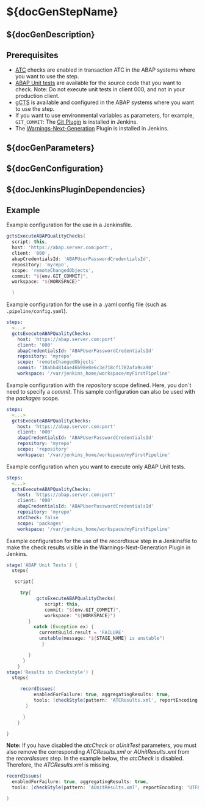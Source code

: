 # ${docGenStepName}

## ${docGenDescription}

## Prerequisites

* [ATC](https://help.sap.com/viewer/ba879a6e2ea04d9bb94c7ccd7cdac446/latest/en-US/62c41ad841554516bb06fb3620540e47.html) checks are enabled in transaction ATC in the ABAP systems where you want to use the step.
* [ABAP Unit tests](https://help.sap.com/viewer/ba879a6e2ea04d9bb94c7ccd7cdac446/latest/en-US/491cfd8926bc14cde10000000a42189b.html) are available for the source code that you want to check. Note: Do not execute unit tests in client 000, and not in your production client.
* [gCTS](https://help.sap.com/viewer/4a368c163b08418890a406d413933ba7/latest/en-US/26c9c6c5a89244cb9506c253d36c3fda.html) is available and configured in the ABAP systems where you want to use the step.
* If you want to use environmental variables as parameters, for example, `GIT_COMMIT`: The [Git Plugin](https://plugins.jenkins.io/git/) is installed in Jenkins.
* The [Warnings-Next-Generation](https://plugins.jenkins.io/warnings-ng/) Plugin is installed in Jenkins.

## ${docGenParameters}

## ${docGenConfiguration}

## ${docJenkinsPluginDependencies}

## Example

Example configuration for the use in a Jenkinsfile.

```groovy
gctsExecuteABAPQualityChecks(
  script: this,
  host: 'https://abap.server.com:port',
  client: '000',
  abapCredentialsId: 'ABAPUserPasswordCredentialsId',
  repository: 'myrepo',
  scope: 'remoteChangedObjects',
  commit: "${env.GIT_COMMIT}",
  workspace: "${WORKSPACE}"

  )
```

Example configuration for the use in a .yaml config file (such as `.pipeline/config.yaml`).

```yaml
steps:
  <...>
  gctsExecuteABAPQualityChecks:
    host: 'https://abap.server.com:port'
    client: '000'
    abapCredentialsId: 'ABAPUserPasswordCredentialsId'
    repository: 'myrepo'
    scope: 'remoteChangedObjects'
    commit: '38abb4814ae46b98e8e6c3e718cf1782afa9ca90'
    workspace: '/var/jenkins_home/workspace/myFirstPipeline'
```

Example configuration with the *repository* scope defined. Here, you don´t need to specify a *commit*. This sample configuration can also be used with the *packages* scope.

```yaml
steps:
  <...>
  gctsExecuteABAPQualityChecks:
    host: 'https://abap.server.com:port'
    client: '000'
    abapCredentialsId: 'ABAPUserPasswordCredentialsId'
    repository: 'myrepo'
    scope: 'repository'
    workspace: '/var/jenkins_home/workspace/myFirstPipeline'
```

Example configuration when you want to execute only ABAP Unit tests.

```yaml
steps:
  <...>
  gctsExecuteABAPQualityChecks:
    host: 'https://abap.server.com:port'
    client: '000'
    abapCredentialsId: 'ABAPUserPasswordCredentialsId'
    repository: 'myrepo'
    atcCheck: false
    scope: 'packages'
    workspace: '/var/jenkins_home/workspace/myFirstPipeline'
```

Example configuration for the use of the *recordIssue* step in a Jenkinsfile to make the check results visible in the Warnings-Next-Generation Plugin in Jenkins.

```groovy
stage('ABAP Unit Tests') {
  steps{

   script{

     try{
           gctsExecuteABAPQualityChecks(
              script: this,
              commit: "${env.GIT_COMMIT}",
              workspace: "${WORKSPACE}")
        }
          catch (Exception ex) {
            currentBuild.result = 'FAILURE'
            unstable(message: "${STAGE_NAME} is unstable")
             }

        }
      }
    }
stage('Results in Checkstyle') {
  steps{

     recordIssues(
          enabledForFailure: true, aggregatingResults: true,
          tools: [checkStyle(pattern: 'ATCResults.xml', reportEncoding: 'UTF8'),checkStyle(pattern: 'AUnitResults.xml', reportEncoding: 'UTF8')]
       )

      }
    }

}
```

**Note:** If you have disabled the *atcCheck* or *aUnitTest* parameters, you must also remove the corresponding *ATCResults.xml* or *AUnitResults.xml* from the *recordIssues* step. In the example below, the *atcCheck* is disabled. Therefore, the *ATCResults.xml* is missing.

```groovy
recordIssues(
  enabledForFailure: true, aggregatingResults: true,
  tools: [checkStyle(pattern: 'AUnitResults.xml', reportEncoding: 'UTF8')]

)
```
